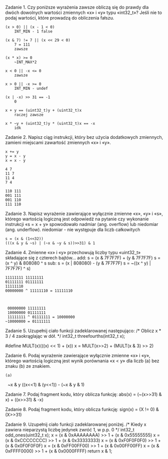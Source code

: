
﻿Zadanie 1. Czy poniższe wyrażenia zawsze obliczą się do prawdy dla dwóch dowolnych wartości zmiennych
«x» i «y» typu «int32_t»? Jeśli nie to podaj wartości, które prowadzą do obliczenia fałszu.

    (x > 0) || (x - 1 < 0)
        INT_MIN - 1 false

    (x & 7) != 7 || (x << 29 < 0)
        7 = 111
        zawsze

    (x * x) >= 0
        ~INT_MAX*2

    x < 0 || -x <= 0
        zawsze

    x > 0 || -x >= 0
        INT_MIN - undef

    (x | -x) >> 31 == -1
        0

    x + y == (uint32_t)y + (uint32_t)x
        raczej zawsze

    x * ~y + (uint32_t)y * (uint32_t)x == -x
        idk

Zadanie 2. Napisz ciąg instrukcji, który bez użycia dodatkowych zmiennych, zamieni miejscami zawartość
zmiennych «x» i «y».

    x += y
    y = x - y
    x = x - y

    4 7
    11 7
    11 4
    7 4

    110 111
    001 111
    001 110
    111 110

Zadanie 3. Napisz wyrażenie zawierające wyłącznie zmienne «x», «y» i «s», którego wartością logiczną
jest odpowiedź na pytanie czy wykonanie instrukcji «s = x + y» spowodowało nadmiar (ang. overflow)
lub niedomiar (ang. underflow).
    niedomiar - nie występuje dla liczb całkowitych
    
    s = (x & (1<<32))
    (((x & y & ~s) | (~x & ~y & s))>>31) & 1

Zadanie 4. Zmienne «x» i «y» przechowują liczby typu «uint32_t» składające się z czterech bajtów...
    add:
        s = (x & 7F7F7F) + (y & 7F7F7F)
        s = (x ^ y) & 808080 ^ s
    sub:
        s = (x | 808080) - (y & 7F7F7F)
        s = ~((x ^ y) | 7F7F7F) ^ s) 

    11111111 11111111
    01111111 01111111
    11111110
    00000000 ^ 11111110 = 11111110
    
    

     00000000 11111111
     10000000 01111111
     11111111 ^ 01111111 = 10000000
    ~10000000 = 01111111

Zadanie 5. Uzupełnij ciało funkcji zadeklarowanej następująco:
/* Oblicz x * 3 / 4 zaokrąglając w dół. */
int32_t threefourths(int32_t x);

#define MULT(x)(((x) << 1) + (x))
x = MULT(x>>2) + (MULT(x & 3) >> 2)

Zadanie 6. Podaj wyrażenie zawierające wyłącznie zmienne «x» i «y», którego wartością logiczną jest wynik
porównania «x < y» dla liczb (a) bez znaku (b) ze znakiem.

    (a)
    ~x & y
    ((x<<1) & (y<<1)) - (~x & y & 1)

Zadanie 7. Podaj fragment kodu, który oblicza funkcję:
abs(x) = (~(x>>31) & x) + ((x>>31) & -x)


Zadanie 8. Podaj fragment kodu, który oblicza funkcję:
sign(x) = (X != 0) & (X>>31) 

Zadanie 9. Uzupełnij ciało funkcji zadeklarowanej poniżej.
/* Kiedy x zawiera nieparzystą liczbę jedynek zwróć 1, w p.p. 0 */
int32_t odd_ones(uint32_t x);
    x = (x & 0xAAAAAAAA) >> 1 + (x & 0x55555555)
    x = (x & 0xCCCCCCCC) >> 1 + (x & 0x33333333)
    x = (x & 0xF0F0F0F0) >> 1 + (x & 0x0F0F0F0F)
    x = (x & 0xFF00FF00) >> 1 + (x & 0x00FF00FF)
    x = (x & 0xFFFF0000) >> 1 + (x & 0x0000FFFF)
    return x & 1;

